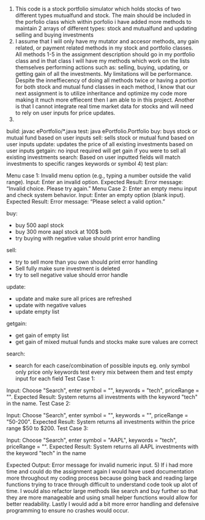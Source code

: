 1) This code is a stock portfolio simulator which holds stocks of two different types mutualfund and stock. The main should be included in the porfolio class which within porfolio i have added more methods to maintain 2 arrays of different types: stock and mutualfund and updating selling and buying investments
2) I assume that I will only have my mutator and accesor methods, any gain related, or payment related methods in my stock and portfolio classes. All methods 1-5 in the assignment description should go in my portfolio class and in that class I will have my methods which work on the lists themselves performing actions such as: selling, buying, updating, or getting gain of all the investments. My limitations will be performance. Despite the inneffiecency of doing all methods twice or having a portion for both stock and mutual fund classes in each method, I know that our next assignment is to utilize inheritance and optimize my code more making it much more effiecent then I am able to in this project. Another is that I cannot integrate real time market data for stocks and will need to rely on user inputs for price updates.
3) 
build: javac ePortfolio/*.java 
test: java ePortfolio.Portfolio
buy: buys stock or mutual fund based on user inputs 
sell: sells stock or mutual fund based on user inputs 
update:  updates the price of all existing investments based on user inputs
getgain: no input required will get gain if you were to sell all existing investments
search: Based on user inputted fields will match investments to specific ranges keywords or symbol
4) test plan:

Menu case 1: Invalid menu option (e.g., typing a number outside the valid range).
Input: Enter an invalid option.
Expected Result: Error message: “Invalid choice. Please try again.”
Menu Case 2: Enter an empty menu input and check system behavior.
Input: Enter an empty option (blank input).
Expected Result: Error message: “Please select a valid option.”

buy: 
- buy 500 aapl stock
- buy 300 more aapl stock at 100$ both
- try buying with negative value should print error handling

sell: 

- try to sell more than you own should print error handling
- Sell fully make sure investment is deleted
- try to sell negative value should error handle

update:

- update and make sure all prices are refreshed
- update with negative values
- update empty list 

getgain:

- get gain of empty list
- get gain of mixed mutual funds and stocks make sure values are correct

search:

- search for each case/combination of possible inputs eg. only symbol only price only keywords test every mix between them and test empty input for each field
Test Case 1:

Input: Choose "Search", enter symbol = "", keywords = "tech", priceRange = "".
Expected Result: System returns all investments with the keyword "tech" in the name.
Test Case 2:

Input: Choose "Search", enter symbol = "", keywords = "", priceRange = "50-200".
Expected Result: System returns all investments within the price range $50 to $200.
Test Case 3:

Input: Choose "Search", enter symbol = "AAPL", keywords = "tech", priceRange = "".
Expected Result: System returns all AAPL investments with the keyword "tech" in the name

Expected Output: Error message for invalid numeric input.
5) If i had more time and could do the assignment again I would have used documentation more throughout my coding process because going back and reading large functions trying to trace through difficult to understand code took up alot of time. I would also refactor large methods like search and buy further so that they are more manageable and using small helper functions would allow for better readability. Lastly I would add a bit more error handling and defensive programming to ensure no crashes would occur. 